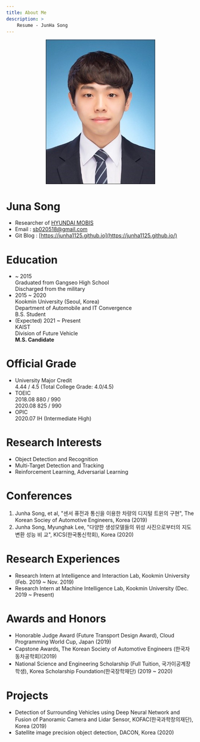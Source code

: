 ```yaml
---
title: About Me
description: > 
    Resume - JunHa Song
---
```



<p align="center"><img src="/assets/post_images/junha_pict.jpg" alt="img"  /></p>

# Juna Song

- Researcher of [HYUNDAI MOBIS](https://www.mobis.co.kr/main/index.do)
- Email : sb020518@gmail.com   
- Git Blog : [https://junha1125.github.io](https://junha1125.github.io/)  

 

# Education  
- ~ 2015   
    Graduated from Gangseo High School  
    Discharged from the military 
- 2015 ~ 2020   
    Kookmin University (Seoul, Korea)  
    Department of Automobile and IT Convergence  
    B.S. Student
- (Expected) 2021 ~ Present    
    KAIST  
    Division of Future Vehicle    
    **M.S. Candidate**


# Official Grade  
- University Major Credit  
    4.44 / 4.5 (Total College Grade: 4.0/4.5)   
- TOEIC     
    2018.08   880 / 990   
    2020.08   825 / 990 
- OPIC  
    2020.07   IH (Intermediate High)

 

# Research Interests  
- Object Detection and Recognition  
- Multi-Target Detection and Tracking  
- Reinforcement Learning, Adversarial Learning

 

# Conferences 
1. Junha Song, et al, "센서 퓨전과 통신을 이용한 차량의 디지털 트윈의 구현", The Korean Sociey of Automotive Engineers, Korea (2019)  
2. Junha Song, Myunghak Lee, "다양한 생성모델들의 위성 사진으로부터의 지도 변환 성능 비 교", KICS(한국통신학회), Korea (2020)  

 

# Research Experiences
- Research Intern at Intelligence and Interaction Lab, Kookmin University (Feb. 2019 ~ Nov. 2019)
- Research Intern at Machine Intelligence Lab, Kookmin University (Dec. 2019 ~ Present)

 

# Awards and Honors
- Honorable Judge Award (Future Transport Design Award), Cloud Programming World Cup, Japan (2019)  
- Capstone Awards, The Korean Society of Automotive Engineers (한국자동차공학회)(2019)  
- National Science and Engineering Scholarship (Full Tuition, 국가이공계장학생), Korea Scholarship Foundation(한국장학재단) (2019 ~ 2020)  

 

# Projects

- Detection of Surrounding Vehicles using Deep Neural Network and Fusion of Panoramic Camera and Lidar Sensor, KOFAC(한국과학창의재단), Korea (2019)
- Satellite image precision object detection, DACON, Korea (2020)
